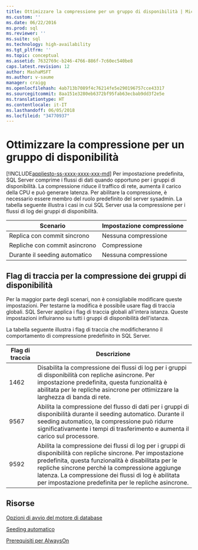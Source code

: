 ```yaml
---
title: Ottimizzare la compressione per un gruppo di disponibilità | Microsoft Docs
ms.custom: ''
ms.date: 06/22/2016
ms.prod: sql
ms.reviewer: ''
ms.suite: sql
ms.technology: high-availability
ms.tgt_pltfrm: ''
ms.topic: conceptual
ms.assetid: 7632769c-b246-4766-886f-7c60ec540be8
caps.latest.revision: 12
author: MashaMSFT
ms.author: v-saume
manager: craigg
ms.openlocfilehash: 4ab713b7089f4c76214fe5e290196757cce43317
ms.sourcegitcommit: 8aa151e3280eb6372bf95fab63ecbab9dd3f2e5e
ms.translationtype: HT
ms.contentlocale: it-IT
ms.lasthandoff: 06/05/2018
ms.locfileid: "34770937"
---
```

# <a name="tune-compression-for-availability-group"></a>Ottimizzare la compressione per un gruppo di disponibilità
[!INCLUDE[appliesto-ss-xxxx-xxxx-xxx-md](../../../includes/appliesto-ss-xxxx-xxxx-xxx-md.md)]
Per impostazione predefinita, SQL Server comprime i flussi di dati quando opportuno per i gruppi di disponibilità. La compressione riduce il traffico di rete, aumenta il carico della CPU e può generare latenza. Per abilitare la compressione, è necessario essere membro del ruolo predefinito del server sysadmin. La tabella seguente illustra i casi in cui SQL Server usa la compressione per i flussi di log dei gruppi di disponibilità.

| Scenario | Impostazione compressione
| ---- | ----
| Replica con commit sincrono | Nessuna compressione
| Repliche con commit asincrono | Compressione
| Durante il seeding automatico | Nessuna compressione

## <a name="trace-flags-for-availability-group-compression"></a>Flag di traccia per la compressione dei gruppi di disponibilità 

Per la maggior parte degli scenari, non è consigliabile modificare queste impostazioni. Per testarne la modifica è possibile usare flag di traccia globali. SQL Server applica i flag di traccia globali all'intera istanza. Queste impostazioni influiranno su tutti i gruppi di disponibilità dell'istanza.  

La tabella seguente illustra i flag di traccia che modificheranno il comportamento di compressione predefinito in SQL Server. 

Flag di traccia | Descrizione
------------- | -------------
1462          | Disabilita la compressione dei flussi di log per i gruppi di disponibilità con repliche asincrone. Per impostazione predefinita, questa funzionalità è abilitata per le repliche asincrone per ottimizzare la larghezza di banda di rete.
9567          | Abilita la compressione del flusso di dati per i gruppi di disponibilità durante il seeding automatico. Durante il seeding automatico, la compressione può ridurre significativamente i tempi di trasferimento e aumenta il carico sul processore.
9592          | Abilita la compressione dei flussi di log per i gruppi di disponibilità con repliche sincrone. Per impostazione predefinita, questa funzionalità è disabilitata per le repliche sincrone perché la compressione aggiunge latenza. La compressione dei flussi di log è abilitata per impostazione predefinita per le repliche asincrone.


## <a name="resources"></a>Risorse


[Opzioni di avvio del motore di database](../../../database-engine/configure-windows/database-engine-service-startup-options.md)

[Seeding automatico](https://msdn.microsoft.com/library/mt735149(SQL.130).aspx)

[Prerequisiti per AlwaysOn](prereqs-restrictions-recommendations-always-on-availability.md) 
